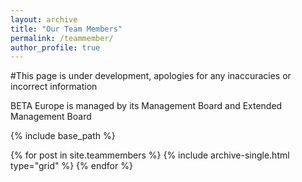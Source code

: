 ```yaml
---
layout: archive
title: "Our Team Members"
permalink: /teammember/
author_profile: true
---
```


#This page is under development, apologies for any inaccuracies or incorrect information

BETA Europe is managed by its Management Board and Extended Management Board

{% include base_path %}


<div class="grid__wrapper grid__partners">
  {% for post in site.teammembers %}
    {% include archive-single.html type="grid" %}
  {% endfor %}
</div>
